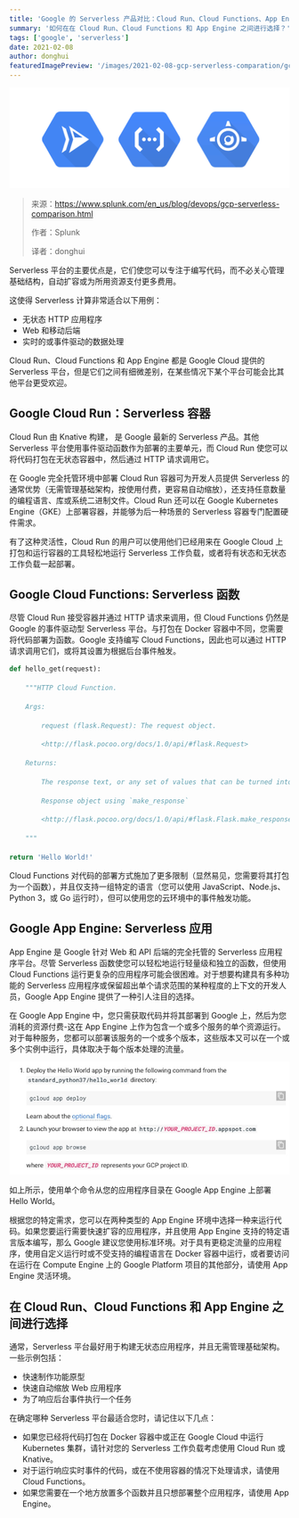 ```yaml
---
title: 'Google 的 Serverless 产品对比：Cloud Run、Cloud Functions、App Engine'
summary: '如何在在 Cloud Run、Cloud Functions 和 App Engine 之间进行选择？'
tags: ['google', 'serverless']
date: 2021-02-08
author: donghui
featuredImagePreview: '/images/2021-02-08-gcp-serverless-comparation/gcp-serverless.png'
---
```


![cover](/images/2021-02-08-gcp-serverless-comparation/gcp-serverless.png)

> 来源：https://www.splunk.com/en_us/blog/devops/gcp-serverless-comparison.html
>
> 作者：Splunk
>
> 译者：donghui

Serverless 平台的主要优点是，它们使您可以专注于编写代码，而不必关心管理基础结构，自动扩容或为所用资源支付更多费用。

这使得 Serverless 计算非常适合以下用例：
* 无状态 HTTP 应用程序
* Web 和移动后端
* 实时的或事件驱动的数据处理
 

Cloud Run、Cloud Functions 和 App Engine 都是 Google Cloud 提供的 Serverless 平台，但是它们之间有细微差别，在某些情况下某个平台可能会比其他平台更受欢迎。

## Google Cloud Run：Serverless 容器
Cloud Run 由 Knative 构建， 是 Google 最新的 Serverless 产品。其他 Serverless 平台使用事件驱动函数作为部署的主要单元，而 Cloud Run 使您可以将代码打包在无状态容器中，然后通过 HTTP 请求调用它。

在 Google 完全托管环境中部署 Cloud Run 容器可为开发人员提供 Serverless 的通常优势（无需管理基础架构，按使用付费，更容易自动缩放），还支持任意数量的编程语言、库或系统二进制文件。Cloud Run 还可以在 Google Kubernetes Engine（GKE）上部署容器，并能够为后一种场景的 Serverless 容器专门配置硬件需求。

有了这种灵活性，Cloud Run 的用户可以使用他们已经用来在 Google Cloud 上打包和运行容器的工具轻松地运行 Serverless 工作负载，或者将有状态和无状态工作负载一起部署。

## Google Cloud Functions: Serverless 函数
尽管 Cloud Run 接受容器并通过 HTTP 请求来调用，但 Cloud Functions  仍然是 Google 的事件驱动型 Serverless 平台。与打包在 Docker 容器中不同，您需要将代码部署为函数。Google 支持编写 Cloud Functions，因此也可以通过 HTTP 请求调用它们，或将其设置为根据后台事件触发。
```python
def hello_get(request):

    """HTTP Cloud Function.

    Args:

        request (flask.Request): The request object.

        <http://flask.pocoo.org/docs/1.0/api/#flask.Request>

    Returns:

        The response text, or any set of values that can be turned into a

        Response object using `make_response`

        <http://flask.pocoo.org/docs/1.0/api/#flask.Flask.make_response>.

    """ 

return 'Hello World!'
```

Cloud Functions 对代码的部署方式施加了更多限制（显然易见，您需要将其打包为一个函数），并且仅支持一组特定的语言（您可以使用 JavaScript、Node.js、Python 3，或 Go 运行时），但可以使用您的云环境中的事件触发功能。


## Google App Engine: Serverless 应用
App Engine 是 Google 针对 Web 和 API 后端的完全托管的 Serverless 应用程序平台。尽管 Serverless 函数使您可以轻松地运行轻量级和独立的函数，但使用 Cloud Functions 运行更复杂的应用程序可能会很困难。对于想要构建具有多种功能的 Serverless 应用程序或保留超出单个请求范围的某种程度的上下文的开发人员，Google App Engine 提供了一种引人注目的选择。

在 Google App Engine 中，您只需获取代码并将其部署到 Google 上，然后为您消耗的资源付费-这在 App Engine 上作为包含一个或多个服务的单个资源运行。对于每种服务，您都可以部署该服务的一个或多个版本，这些版本又可以在一个或多个实例中运行，具体取决于每个版本处理的流量。

![app-engine](/images/2021-02-08-gcp-serverless-comparation/app-engine.jpg)

 如上所示，使用单个命令从您的应用程序目录在 Google App Engine 上部署 Hello World。

根据您的特定需求，您可以在两种类型的 App Engine 环境中选择一种来运行代码。如果您要运行需要快速扩容的应用程序，并且使用 App Engine 支持的特定语言版本编写，那么 Google 建议您使用标准环境。对于具有更稳定流量的应用程序，使用自定义运行时或不受支持的编程语言在 Docker 容器中运行，或者要访问在运行在 Compute Engine 上的 Google Platform 项目的其他部分，请使用 App Engine 灵活环境。

## 在 Cloud Run、Cloud Functions 和 App Engine 之间进行选择
通常，Serverless 平台最好用于构建无状态应用程序，并且无需管理基础架构。一些示例包括：
* 快速制作功能原型
* 快速自动缩放 Web 应用程序
* 为了响应后台事件执行一个任务
 
在确定哪种 Serverless 平台最适合您时，请记住以下几点：
* 如果您已经将代码打包在 Docker 容器中或正在 Google Cloud 中运行 Kubernetes 集群，请针对您的 Serverless 工作负载考虑使用 Cloud Run 或 Knative。
* 对于运行响应实时事件的代码，或在不使用容器的情况下处理请求，请使用 Cloud Functions。
* 如果您需要在一个地方放置多个函数并且只想部署整个应用程序，请使用 App Engine。